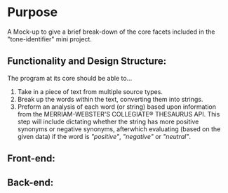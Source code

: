 # Purpose
A Mock-up to give a brief break-down of the core facets included in the "tone-identifier" mini project.

## Functionality and Design Structure:
The program at its core should be able to...
1. Take in a piece of text from multiple source types.
2. Break up the words within the text, converting them into strings.
3. Preform an analysis of each word (or string) based upon information from the MERRIAM-WEBSTER'S COLLEGIATE® THESAURUS API. This step will include dictating whether the string has more positive synonyms or negative synonyms, afterwhich evaluating (based on the given data) if the word is *"positive"*, *"negative"* or *"neutral"*.

## Front-end:

## Back-end:
